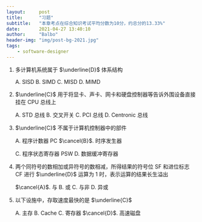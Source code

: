 ```yaml
---
layout:     post
title:      "习题"
subtitle:   "本章考点在综合知识考试平均分数为10分，约总分的13.33%"
date:       2021-04-27 13:40:10
author:     "Balbo"
header-img: "img/post-bg-2021.jpg"
tags:
    - software-designer
---
```


1. 多计算机系统属于 $\underline{D}$ 体系结构

   A. SISD	B. SIMD	C. MISD	D. MIMD

2. $\underline{C}$ 用于将显卡、声卡、网卡和硬盘控制器等告诉外围设备直接挂在 CPU 总线上

   A. STD 总线	B. 交叉开关	C. PCI 总线	D. Centronic 总线

3. $\underline{C}$ 不属于计算机控制器中的部件

   A. 程序计数器 PC	$\cancel{B}$. 时序发生器

   C. 程序状态寄存器 PSW	D. 数据缓冲寄存器

4. 两个同符号的数相加或异符号的数相减，所得结果的符号位 SF 和进位标志 CF 进行 $\underline{D}$ 运算为 1 时，表示运算的结果长生溢出

   $\cancel{A}$. 与	B. 或	C. 与非	D. 异或

5. 以下设施中，存取速度最快的是 $\underline{C}$

   A. 主存	B. Cache	C. 寄存器	$\cancel{D}$. 高速磁盘
